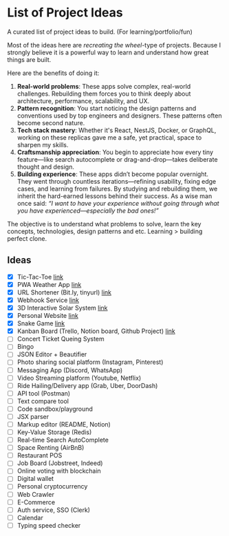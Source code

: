 # List of Project Ideas
A curated list of project ideas to build. (For learning/portfolio/fun)

Most of the ideas here are *recreating the wheel*-type of projects. 
Because I strongly believe it is a powerful way to learn and understand how great things are built.

Here are the benefits of doing it:
1. **Real-world problems**: These apps solve complex, real-world challenges. Rebuilding them forces you to think deeply about architecture, performance, scalability, and UX.
2. **Pattern recognition**: You start noticing the design patterns and conventions used by top engineers and designers. These patterns often become second nature.
3. **Tech stack mastery**: Whether it's React, NestJS, Docker, or GraphQL, working on these replicas gave me a safe, yet practical, space to sharpen my skills. 
5. **Craftsmanship appreciation**: You begin to appreciate how every tiny feature—like search autocomplete or drag-and-drop—takes deliberate thought and design.
6. **Building experience**: These apps didn’t become popular overnight. They went through countless iterations—refining usability, fixing edge cases, and learning from failures. By studying and rebuilding them, we inherit the hard-earned lessons behind their success.
As a wise man once said: *“I want to have your experience without going through what you have experienced—especially the bad ones!”*

The objective is to understand what problems to solve, learn the key concepts, technologies, design patterns and etc. Learning > building perfect clone. 

## Ideas
- [x] Tic-Tac-Toe [link](https://github.com/jjteoh-thewebdev/react-tic-tac-toe)
- [x] PWA Weather App [link](https://github.com/jjteoh-thewebdev/next-pwa-weather)
- [x] URL Shortener (Bit.ly, tinyurl) [link](https://github.com/jjteoh-thewebdev/url-shortener)
- [x] Webhook Service [link](https://github.com/jjteoh-thewebdev/kolbak)
- [x] 3D Interactive Solar System [link](https://github.com/jjteoh-thewebdev/r3f-solar-system)
- [x] Personal Website [link](https://www.jjteoh.dev/)
- [x] Snake Game [link](https://github.com/jjteoh-thewebdev/html-canvas-snake)
- [x] Kanban Board (Trello, Notion board, Github Project) [link](https://github.com/jjteoh-thewebdev/next-kanban)
- [ ] Concert Ticket Queing System
- [ ] Bingo
- [ ] JSON Editor + Beautifier
- [ ] Photo sharing social platform (Instagram, Pinterest)
- [ ] Messaging App (Discord, WhatsApp)
- [ ] Video Streaming platform (Youtube, Netflix)
- [ ] Ride Hailing/Delivery app (Grab, Uber, DoorDash)
- [ ] API tool (Postman)
- [ ] Text compare tool
- [ ] Code sandbox/playground
- [ ] JSX parser
- [ ] Markup editor (README, Notion)
- [ ] Key-Value Storage (Redis)
- [ ] Real-time Search AutoComplete
- [ ] Space Renting (AirBnB)
- [ ] Restaurant POS
- [ ] Job Board (Jobstreet, Indeed)
- [ ] Online voting with blockchain
- [ ] Digital wallet
- [ ] Personal cryptocurrency
- [ ] Web Crawler
- [ ] E-Commerce
- [ ] Auth service, SSO (Clerk)
- [ ] Calendar
- [ ] Typing speed checker
